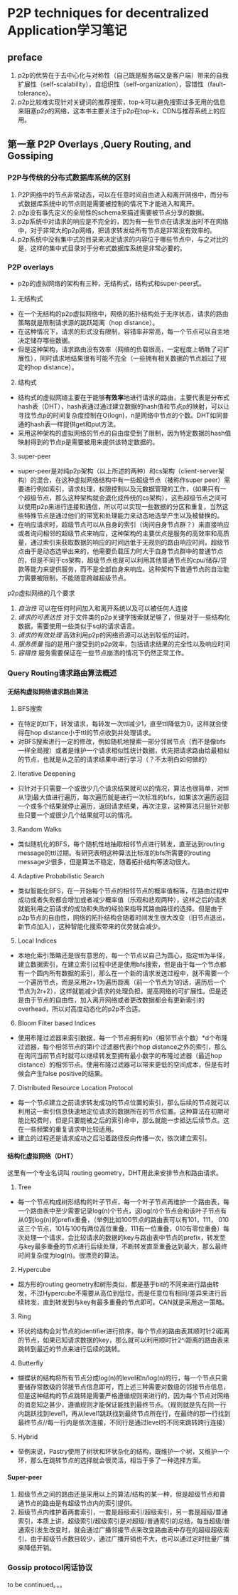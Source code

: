 # P2P techniques for decentralized Application学习笔记
## preface
1. p2p的优势在于去中心化与对称性（自己既是服务端又是客户端）带来的自我扩展性（self-scalability），自组织性（self-organization），容错性（fault-tolerance）。
2. p2p比较难实现针对关键词的推荐搜索，top-k可以避免搜索过多无用的信息来阻塞p2p的网络，这本书主要关注于p2p在top-k，CDN与推荐系统上的应用。

## 第一章 P2P Overlays ,Query Routing, and Gossiping
### P2P与传统的分布式数据库系统的区别
1. P2P网络中的节点非常动态，可以在任意时间自由进入和离开网络中，而分布式数据库系统中的节点则是需要被控制的情况下才能进入和离开。
2. p2p没有事先定义的全局性的schema来描述需要被节点分享的数据。
3. p2p系统中对请求的响应是不完全的，因为有一些节点在请求发出时不在网络中，对于非常大的p2p网络，把请求转发给所有节点是非常没有效率的。
4. p2p系统中没有集中式的目录来决定请求的内容位于哪些节点中，与之对比的是，这样的集中式目录对于分布式数据库系统是非常必要的。

### P2P overlays
+ p2p的虚拟网络的架构有三种，无结构式，结构式和super-peer式。

1. 无结构式
  * 在一个无结构的p2p虚拟网络中，网络的拓扑结构处于无序状态，请求的路由策略就是限制请求源的跳跃距离（hop distance）。
  * 在这种情况下，请求的形式没有限制，容错率非常高，每一个节点可以自主地决定储存哪些数据。
  * 但是这种架构，请求路由没有效率（网络的负载很高，一定程度上牺牲了可扩展性），同时请求地结果很有可能不完全（一些拥有相关数据的节点超过了规定的hop distance）。
2. 结构式
  * 结构式的虚拟网络主要在于能够**有效率**地进行请求的路由，主要代表是分布式hash表（DHT），hash表通过通过建立数据的hash值和节点p的映射，可以让寻找节点p的时间复杂度控制在O(logn)，n是网络中节点的个数。DHT如同普通的hash表一样提供get和put方法。
  * 采用这种架构的虚拟网络的节点的自由度受到了限制，因为特定数据的hash值映射得到的节点p是需要被用来提供该特定数据的。
3. super-peer
  * super-peer是对纯p2p架构（以上所述的两种）和cs架构（client-server架构）的混合，在这种虚拟网络结构中有一些超级节点（被称作super peer）需要进行例如索引，请求处理，权限控制以及元数据管理的工作，（如果只有一个超级节点，那么这种架构就会退化成传统的cs架构），这些超级节点之间可以使用p2p来进行连接和通信，所以可以实现一些数据的分区和重复，当然这些特殊节点是通过他们的带宽和处理能力来动态地选举产生以及被替换的。
  * 在响应请求时，超级节点可以从自身的索引（询问自身节点群？）来直接响应或者询问相邻的超级节点来响应，这种架构的主要优点是服务的高效率和高质量，通过索引来获取数据的响应的时间远低于无规则的路由响应时间，超级节点由于是动态选举出来的，他需要负载压力时大于自身节点群中的普通节点的，但是不同于cs架构，超级节点也是可以利用其他普通节点的cpu/储存/贷款等能力来提供服务，而不是全部自身来响应。这种架构下普通节点的自治能力需要被限制，不能随意跨越超级节点。

p2p虚拟网络的几个要求
1. *自治性* 可以在任何时间加入和离开系统以及可以被任何人连接
2. *请求的可表达性* 对于文件类的p2p关键字搜索就足够了，但是对于一些结构化数据，需要使用一些类似于sql的请求语言。
3. *请求的有效处理* 高效利用p2p的网络资源可以达到较低的延时。
4. *服务质量* 指的是用户接受到的p2p效率，包括请求结果的完全性以及响应时间
5. *容错性* 服务需要保证在一些节点崩溃的情况下仍然正常工作。

### Query Routing请求路由算法概述
#### 无结构虚拟网络请求路由算法
1. BFS搜索
  * 在特定的ttl下，转发请求，每转发一次ttl减少1，直至ttl降低为0，这样就会使得在hop distance小于ttl的节点收到并处理请求。
  * 对BFS搜索进行一定的修改，例如随机地搜索一部分邻居节点（而不是像bfs一样全局搜）或者是维护一个请求相似性统计数据，优先把请求路由给最相似的节点，也就是从之前的请求结果中进行学习（？不太明白如何做的）
2. Iterative Deepening
  * 只针对于只需要一个或很少几个请求结果就可以的情况，算法也很简单，对ttl从1到最大值进行遍历，每次遍历就是进行一次标准的bfs，如果该次遍历返回一个或多个结果就停止遍历，返回请求结果，再次注意，这种算法只是针对那些只要一个或很少几个结果就可以的情况。
3. Random Walks
  * 类似随机化的BFS，每个随机性地抽取相邻节点进行转发，直至达到routing message的ttl过期。有研究表明这种算法比标准的bfs所需要的routing message少很多，但是算法不稳定，随着拓扑结构等波动很大。
4. Adaptive Probabilistic Search
  * 类似智能化BFS，在一开始每个节点的相邻节点的概率值相等，在路由过程中成功或者失败都会增加或者减少概率值（乐观和悲观两种），这样之后的请求就能利用之前请求的成功和失败的经验来指导其路由路径的选择。但是由于p2p节点的自由性，网络的拓扑结构会随着时间发生很大改变（旧节点退出，新节点加入），这种智能化搜索带来的优势就会减少。
5. Local Indices
  * 本地化索引策略还是很有意思的，每一个节点以自己为圆心，指定ttl为半径，建立数据索引，在建立索引过程中还是使用bfs搜索，但是由于每一个节点都有一个圆内所有数据的索引，那么在一个新的请求发送过程中，就不需要一个一个遍历节点，而是采用2r+1为遍历距离（前一个节点为1的话，遍历后一个节点为2r+2），这样就能减少请求的处理负担，提高网络的可扩展性。但是还是由于节点的自由性，加入离开网络或者更改数据都会有更新索引的overhead，所以对高度动态化的p2p不合适。
6. Bloom Filter based Indices
  * 使用布隆过滤器来索引数据，每一个节点拥有的n（相邻节点个数）*d个布隆过滤器，每个相邻节点的第i个过滤器代表i个hop distance之外的索引，那么在询问当前节点时就可以继续转发至拥有最小数字的布隆过滤器（最近hop distance）的相邻节点。使用布隆过滤器可以带来更低的空间成本，但是有时候会产生false positive的结果。
7. Distributed Resource Location Protocol
  * 每一个节点建立之前请求转发成功的节点位置的索引，那么后续的节点就可以利用这一索引信息快速地定位请求的数据所在的节点位置。这种算法在初期可能比较费时，但是只要能被之后的索引命中，那么就能一步抵达后续节点。这在一些频繁的重复请求中比较适用。
  * 建立的过程还是请求成功之后沿着路径反向传播一次，依次建立索引。

#### 结构化虚拟网络（DHT）
这里有一个专业名词叫 routing geometry，DHT用此来安排节点和路由请求。
1. Tree
  * 每一个节点构成树形结构的叶子节点，每一个叶子节点再维护一个路由表，每一个路由表中至少需要记录log(n)个节点，这log(n)个节点会和该叶子节点有从0到log(n)的prefix重叠，（举例比如100节点的路由表可以有101，111， 010这三个节点，101与100有两位高位重叠，111有一位重叠，010有零位重叠）每次处理一个请求，会比较请求的数据的key与路由表中节点的prefix，转发至与key最多重叠的节点进行后续处理，不断转发直至重叠达到最大，那么最终时间复杂度为log(n)。很漂亮的算法。
2. Hypercube
  * 超方形的routing geometry和树形类似，都是基于bit的不同来进行路由转发，不过Hypercube不需要从高位到低位，而是任意位有相同/差异来进行后续转发，直到转发到与key有最多重叠的节点即可。CAN就是采用这一策略。
3. Ring
  * 环状的结构会对节点的identifier进行排序，每个节点的路由表其顺时针2i距离的节点，如果已知请求数据的key，那么就可以利用顺时针2^i距离的路由表来跳转到最近的节点来进行后续的跳转。
4. Butterfly
  * 蝴蝶状的结构将所有节点分成log(n)的level和n/log(n)的行，每一个节点只需要储存常数级的邻接节点信息即可，而上述三种需要对数级的邻接节点信息，但是这种结构的节点跳转是需要严格遵循规则来进行的，因为每个节点对网络的消息知之甚少，遵循规则才能保证能找到最终节点。（规则就是先在同一行内跳跃找到level1，再从level1跳跃找到最终节点所在行，在最终的那一行找到最终节点//每一行内是依次连接，不同行是通过level的不同来跳转跨行连接）
5. Hybrid
  * 举例来说，Pastry使用了树状和环状杂化的结构，既维护一个树，又维护一个环，那么在跳转节点的选择就会很灵活，相当于多了一种选择方案。

#### Super-peer
1. 超级节点之间的路由还是采用以上的算法/结构的某一种，但是超级节点和普通节点的路由是有超级节点内的索引提供。
2. 超级节点内维护着两套索引，一套是超级索引/超级索引，另一套是超级/普通索引，本质上讲，超级索引/超级索引是对超级/普通索引的总结，每当超级/普通索引发生改变时，就会通过广播邻接节点来改变路由表中存在的超级超级索引，由于超级节点数目较少，通过广播开销也不大，也可以通过定时批量广播来降低开销。

### Gossip protocol闲话协议
to be continued。。。